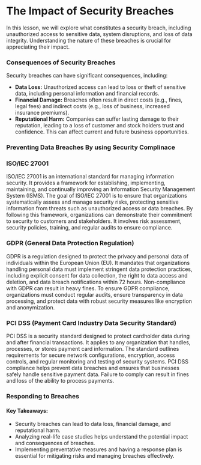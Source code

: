 # The Impact of Security Breaches
In this lesson, we will explore what constitutes a security breach, including unauthorized access to sensitive data, system disruptions, and loss of data integrity. Understanding the nature of these breaches is crucial for appreciating their impact.
### Consequences of Security Breaches
Security breaches can have significant consequences, including:

-   **Data Loss:** Unauthorized access can lead to loss or theft of sensitive data, including personal information and financial records.
-   **Financial Damage:** Breaches often result in direct costs (e.g., fines, legal fees) and indirect costs (e.g., loss of business, increased insurance premiums).
-   **Reputational Harm:** Companies can suffer lasting damage to their reputation, leading to a loss of customer and stock holders trust and confidence. This can affect current and future business opportunities.

### Preventing  Data Breaches By using Security Complinace 

### **ISO/IEC 27001**

ISO/IEC 27001 is an international standard for managing information security. It provides a framework for establishing, implementing, maintaining, and continually improving an Information Security Management System (ISMS). The goal of ISO/IEC 27001 is to ensure that organizations systematically assess and manage security risks, protecting sensitive information from threats such as unauthorized access or data breaches. By following this framework, organizations can demonstrate their commitment to security to customers and stakeholders. It involves risk assessment, security policies, training, and regular audits to ensure compliance.

### **GDPR (General Data Protection Regulation)**

GDPR is a regulation designed to protect the privacy and personal data of individuals within the European Union (EU). It mandates that organizations handling personal data must implement stringent data protection practices, including explicit consent for data collection, the right to data access and deletion, and data breach notifications within 72 hours. Non-compliance with GDPR can result in heavy fines. To ensure GDPR compliance, organizations must conduct regular audits, ensure transparency in data processing, and protect data with robust security measures like encryption and anonymization.

### **PCI DSS (Payment Card Industry Data Security Standard)**

PCI DSS is a security standard designed to protect cardholder data during and after financial transactions. It applies to any organization that handles, processes, or stores payment card information. The standard outlines requirements for secure network configurations, encryption, access controls, and regular monitoring and testing of security systems. PCI DSS compliance helps prevent data breaches and ensures that businesses safely handle sensitive payment data. Failure to comply can result in fines and loss of the ability to process payments.

### Responding to Breaches

#### **Key Takeaways:**

-   Security breaches can lead to data loss, financial damage, and reputational harm.
-   Analyzing real-life case studies helps understand the potential impact and consequences of breaches.
-   Implementing preventative measures and having a response plan is essential for mitigating risks and managing breaches effectively.
<!--stackedit_data:
eyJoaXN0b3J5IjpbLTIxNTU3NTI0OCwtODUxNzYzODAxLC0xNj
IxMTMzNjk1LDE4MDQzOTI1MzNdfQ==
-->